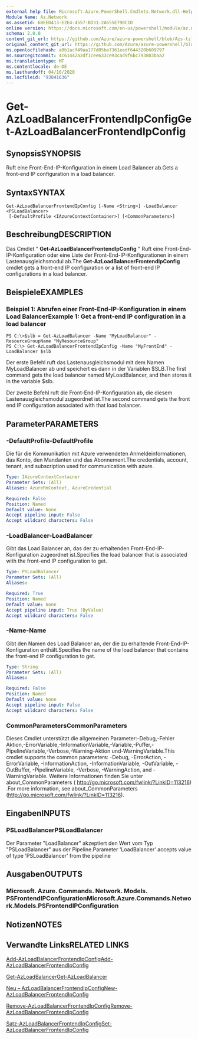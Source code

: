 ```yaml
---
external help file: Microsoft.Azure.PowerShell.Cmdlets.Network.dll-Help.xml
Module Name: Az.Network
ms.assetid: 6BEED413-E2E4-4557-BD31-2A655E790C1D
online version: https://docs.microsoft.com/en-us/powershell/module/az.network/get-azloadbalancerfrontendipconfig
schema: 2.0.0
content_git_url: https://github.com/Azure/azure-powershell/blob/Azs-tzl/src/Network/Network/help/Get-AzLoadBalancerFrontendIpConfig.md
original_content_git_url: https://github.com/Azure/azure-powershell/blob/Azs-tzl/src/Network/Network/help/Get-AzLoadBalancerFrontendIpConfig.md
ms.openlocfilehash: a0b1acf49aa177d05be7361eedf644320b609797
ms.sourcegitcommit: 4c61442a2df1cee633ce93cad9f6bc793803baa2
ms.translationtype: MT
ms.contentlocale: de-DE
ms.lasthandoff: 04/16/2020
ms.locfileid: "93841636"
---
```

# <span data-ttu-id="ca86a-101">Get-AzLoadBalancerFrontendIpConfig</span><span class="sxs-lookup"><span data-stu-id="ca86a-101">Get-AzLoadBalancerFrontendIpConfig</span></span>

## <span data-ttu-id="ca86a-102">Synopsis</span><span class="sxs-lookup"><span data-stu-id="ca86a-102">SYNOPSIS</span></span>
<span data-ttu-id="ca86a-103">Ruft eine Front-End-IP-Konfiguration in einem Load Balancer ab.</span><span class="sxs-lookup"><span data-stu-id="ca86a-103">Gets a front-end IP configuration in a load balancer.</span></span>

## <span data-ttu-id="ca86a-104">Syntax</span><span class="sxs-lookup"><span data-stu-id="ca86a-104">SYNTAX</span></span>

```
Get-AzLoadBalancerFrontendIpConfig [-Name <String>] -LoadBalancer <PSLoadBalancer>
 [-DefaultProfile <IAzureContextContainer>] [<CommonParameters>]
```

## <span data-ttu-id="ca86a-105">Beschreibung</span><span class="sxs-lookup"><span data-stu-id="ca86a-105">DESCRIPTION</span></span>
<span data-ttu-id="ca86a-106">Das Cmdlet " **Get-AzLoadBalancerFrontendIpConfig** " Ruft eine Front-End-IP-Konfiguration oder eine Liste der Front-End-IP-Konfigurationen in einem Lastenausgleichsmodul ab.</span><span class="sxs-lookup"><span data-stu-id="ca86a-106">The **Get-AzLoadBalancerFrontendIpConfig** cmdlet gets a front-end IP configuration or a list of front-end IP configurations in a load balancer.</span></span>

## <span data-ttu-id="ca86a-107">Beispiele</span><span class="sxs-lookup"><span data-stu-id="ca86a-107">EXAMPLES</span></span>

### <span data-ttu-id="ca86a-108">Beispiel 1: Abrufen einer Front-End-IP-Konfiguration in einem Load Balancer</span><span class="sxs-lookup"><span data-stu-id="ca86a-108">Example 1: Get a front-end IP configuration in a load balancer</span></span>
```
PS C:\>$slb = Get-AzLoadBalancer -Name "MyLoadBalancer" -ResourceGroupName "MyResourceGroup"
PS C:\> Get-AzLoadBalancerFrontendIpConfig -Name "MyFrontEnd" -LoadBalancer $slb
```

<span data-ttu-id="ca86a-109">Der erste Befehl ruft das Lastenausgleichsmodul mit dem Namen MyLoadBalancer ab und speichert es dann in der Variablen $SLB.</span><span class="sxs-lookup"><span data-stu-id="ca86a-109">The first command gets the load balancer named MyLoadBalancer, and then stores it in the variable $slb.</span></span>

<span data-ttu-id="ca86a-110">Der zweite Befehl ruft die Front-End-IP-Konfiguration ab, die diesem Lastenausgleichsmodul zugeordnet ist.</span><span class="sxs-lookup"><span data-stu-id="ca86a-110">The second command gets the front end IP configuration associated with that load balancer.</span></span>

## <span data-ttu-id="ca86a-111">Parameter</span><span class="sxs-lookup"><span data-stu-id="ca86a-111">PARAMETERS</span></span>

### <span data-ttu-id="ca86a-112">-DefaultProfile</span><span class="sxs-lookup"><span data-stu-id="ca86a-112">-DefaultProfile</span></span>
<span data-ttu-id="ca86a-113">Die für die Kommunikation mit Azure verwendeten Anmeldeinformationen, das Konto, den Mandanten und das Abonnement.</span><span class="sxs-lookup"><span data-stu-id="ca86a-113">The credentials, account, tenant, and subscription used for communication with azure.</span></span>

```yaml
Type: IAzureContextContainer
Parameter Sets: (All)
Aliases: AzureRmContext, AzureCredential

Required: False
Position: Named
Default value: None
Accept pipeline input: False
Accept wildcard characters: False
```

### <span data-ttu-id="ca86a-114">-LoadBalancer</span><span class="sxs-lookup"><span data-stu-id="ca86a-114">-LoadBalancer</span></span>
<span data-ttu-id="ca86a-115">Gibt das Load Balancer an, das der zu erhaltenden Front-End-IP-Konfiguration zugeordnet ist.</span><span class="sxs-lookup"><span data-stu-id="ca86a-115">Specifies the load balancer that is associated with the front-end IP configuration to get.</span></span>

```yaml
Type: PSLoadBalancer
Parameter Sets: (All)
Aliases: 

Required: True
Position: Named
Default value: None
Accept pipeline input: True (ByValue)
Accept wildcard characters: False
```

### <span data-ttu-id="ca86a-116">-Name</span><span class="sxs-lookup"><span data-stu-id="ca86a-116">-Name</span></span>
<span data-ttu-id="ca86a-117">Gibt den Namen des Load Balancer an, der die zu erhaltende Front-End-IP-Konfiguration enthält.</span><span class="sxs-lookup"><span data-stu-id="ca86a-117">Specifies the name of the load balancer that contains the front-end IP configuration to get.</span></span>

```yaml
Type: String
Parameter Sets: (All)
Aliases: 

Required: False
Position: Named
Default value: None
Accept pipeline input: False
Accept wildcard characters: False
```

### <span data-ttu-id="ca86a-118">CommonParameters</span><span class="sxs-lookup"><span data-stu-id="ca86a-118">CommonParameters</span></span>
<span data-ttu-id="ca86a-119">Dieses Cmdlet unterstützt die allgemeinen Parameter:-Debug,-Fehler Aktion,-ErrorVariable,-InformationVariable,-Variable,-Puffer,-PipelineVariable,-Verbose,-Warning-Aktion und-WarningVariable.</span><span class="sxs-lookup"><span data-stu-id="ca86a-119">This cmdlet supports the common parameters: -Debug, -ErrorAction, -ErrorVariable, -InformationAction, -InformationVariable, -OutVariable, -OutBuffer, -PipelineVariable, -Verbose, -WarningAction, and -WarningVariable.</span></span> <span data-ttu-id="ca86a-120">Weitere Informationen finden Sie unter about_CommonParameters ( http://go.microsoft.com/fwlink/?LinkID=113216) .</span><span class="sxs-lookup"><span data-stu-id="ca86a-120">For more information, see about_CommonParameters (http://go.microsoft.com/fwlink/?LinkID=113216).</span></span>

## <span data-ttu-id="ca86a-121">Eingaben</span><span class="sxs-lookup"><span data-stu-id="ca86a-121">INPUTS</span></span>

### <span data-ttu-id="ca86a-122">PSLoadBalancer</span><span class="sxs-lookup"><span data-stu-id="ca86a-122">PSLoadBalancer</span></span>
<span data-ttu-id="ca86a-123">Der Parameter "LoadBalancer" akzeptiert den Wert vom Typ "PSLoadBalancer" aus der Pipeline.</span><span class="sxs-lookup"><span data-stu-id="ca86a-123">Parameter 'LoadBalancer' accepts value of type 'PSLoadBalancer' from the pipeline</span></span>

## <span data-ttu-id="ca86a-124">Ausgaben</span><span class="sxs-lookup"><span data-stu-id="ca86a-124">OUTPUTS</span></span>

### <span data-ttu-id="ca86a-125">Microsoft. Azure. Commands. Network. Models. PSFrontendIPConfiguration</span><span class="sxs-lookup"><span data-stu-id="ca86a-125">Microsoft.Azure.Commands.Network.Models.PSFrontendIPConfiguration</span></span>

## <span data-ttu-id="ca86a-126">Notizen</span><span class="sxs-lookup"><span data-stu-id="ca86a-126">NOTES</span></span>

## <span data-ttu-id="ca86a-127">Verwandte Links</span><span class="sxs-lookup"><span data-stu-id="ca86a-127">RELATED LINKS</span></span>

[<span data-ttu-id="ca86a-128">Add-AzLoadBalancerFrontendIpConfig</span><span class="sxs-lookup"><span data-stu-id="ca86a-128">Add-AzLoadBalancerFrontendIpConfig</span></span>](./Add-AzLoadBalancerFrontendIpConfig.md)

[<span data-ttu-id="ca86a-129">Get-AzLoadBalancer</span><span class="sxs-lookup"><span data-stu-id="ca86a-129">Get-AzLoadBalancer</span></span>](./Get-AzLoadBalancer.md)

[<span data-ttu-id="ca86a-130">Neu – AzLoadBalancerFrontendIpConfig</span><span class="sxs-lookup"><span data-stu-id="ca86a-130">New-AzLoadBalancerFrontendIpConfig</span></span>](./New-AzLoadBalancerFrontendIpConfig.md)

[<span data-ttu-id="ca86a-131">Remove-AzLoadBalancerFrontendIpConfig</span><span class="sxs-lookup"><span data-stu-id="ca86a-131">Remove-AzLoadBalancerFrontendIpConfig</span></span>](./Remove-AzLoadBalancerFrontendIpConfig.md)

[<span data-ttu-id="ca86a-132">Satz-AzLoadBalancerFrontendIpConfig</span><span class="sxs-lookup"><span data-stu-id="ca86a-132">Set-AzLoadBalancerFrontendIpConfig</span></span>](./Set-AzLoadBalancerFrontendIpConfig.md)



